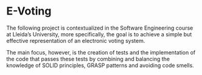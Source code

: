 # E-Voting

The following project is contextualized in the Software Engineering course at Lleida’s University, more specifically, the goal is to achieve a simple but effective representation of an electronic voting system. 

The main focus, however, is the creation of tests and the implementation of the code that passes these tests by combining and balancing the knowledge of SOLID principles, GRASP patterns and avoiding code smells.
